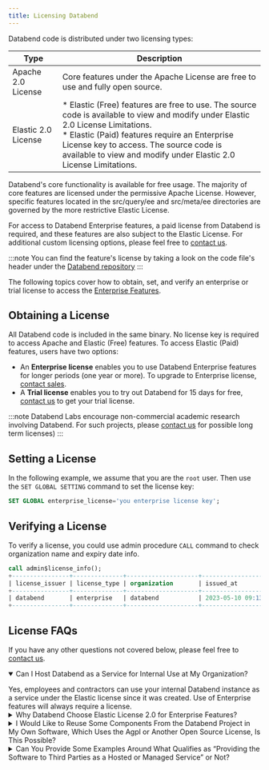 ```yaml
---
title: Licensing Databend
---
```


Databend code is distributed under two licensing types:

| Type                | Description                                                                                                                                                                                                                                                                                         |
|---------------------|-----------------------------------------------------------------------------------------------------------------------------------------------------------------------------------------------------------------------------------------------------------------------------------------------------|
| Apache 2.0 License  | Core features under the Apache License are free to use and fully open source.                                                                                                                                                                                                                       |
| Elastic 2.0 License | * Elastic (Free) features are free to use. The source code is available to view and modify under Elastic 2.0 License Limitations. <br/> * Elastic (Paid) features require an Enterprise License key to access. The source code is available to view and modify under Elastic 2.0 License Limitations. | 

Databend's core functionality is available for free usage. The majority of core features are licensed under the permissive Apache License. However, specific features located in the src/query/ee and src/meta/ee directories are governed by the more restrictive Elastic License.

For access to Databend Enterprise features, a paid license from Databend is required, and these features are also subject to the Elastic License. For additional custom licensing options, please feel free to [contact us](https://www.databend.com/contact-us).

:::note
You can find the feature's license by taking a look on the code file's header under the [Databend repository](https://github.com/datafuselabs/databend)
:::

The following topics cover how to obtain, set, and verify an enterprise or trial license to access the [Enterprise Features](10-enterprise-features.md).

## Obtaining a License

All Databend code is included in the same binary. No license key is required to access Apache and Elastic (Free) features. To access Elastic (Paid) features, users have two options:
* An **Enterprise license** enables you to use Databend Enterprise features for longer periods (one year or more). To upgrade to Enterprise license, [contact sales](https://www.databend.com/contact-us).
* A **Trial license** enables you to try out Databend for 15 days for free, [contact us](https://www.databend.com/contact-us) to get your trial license.

:::note
Databend Labs encourage non-commercial academic research involving Databend. For such projects, please [contact us](https://www.databend.com/contact-us) for possible long term licenses)
:::

## Setting a License

In the following example, we assume that you are the `root` user. Then use the `SET GLOBAL SETTING` command to set the license key:

```sql
SET GLOBAL enterprise_license='you enterprise license key';
```

## Verifying a License

To verify a license, you could use admin procedure `CALL` command to check organization name and expiry date info.

```sql
call admin$license_info();
+----------------+--------------+--------------------+----------------------------+----------------------------+---------------------------------------+
| license_issuer | license_type | organization       | issued_at                  | expire_at                  | available_time_until_expiry           |
+----------------+--------------+--------------------+----------------------------+----------------------------+---------------------------------------+
| databend       | enterprise   | databend           | 2023-05-10 09:13:21.000000 | 2024-05-09 09:13:20.000000 | 11months 30days 2h 3m 31s 802ms 872us |
+----------------+--------------+--------------------+----------------------------+----------------------------+---------------------------------------+
```

## License FAQs

If you have any other questions not covered below, please feel free to [contact us](https://www.databend.com/contact-us).

<details open>
  <summary>Can I Host Databend as a Service for Internal Use at My Organization?</summary>
   <p></p>
   Yes, employees and contractors can use your internal Databend instance as a service under the Elastic license since it was created. 
Use of Enterprise features will always require a license.
</details>

<details>
  <summary>Why Databend Choose Elastic License 2.0 for Enterprise Features?</summary>
   <p></p>
   The Elastic License 2.0 provides a good balance between open-source values and commercial interests.
Comparing other license such as Business Source License, Custom Community License, Elastic License 2.0 is simple, short and clear.
There only have three limitations applied:<br/>
1. Cannot provide software as a hosted or managed service with substantial access to features/functionality.<br/>
2. Cannot modify or circumvent license key functionality or remove/obscure protected functionality.<br/>
3. Cannot alter/remove/licensing, copyright, or trademark notices of the licensor in the software.
</details>

<details>
  <summary>I Would Like to Reuse Some Components From the Databend Project in My Own Software, Which Uses the Agpl or Another Open Source License, Is This Possible?</summary>
   <p></p>
   The Databend team is committed to supporting the open-source community and willing to consider extracting specific internal components that are generally useful as a separate project with its own license, for example, APL.
</details>

<details>
  <summary>Can You Provide Some Examples Around What Qualifies as “Providing the Software to Third Parties as a Hosted or Managed Service” or Not?</summary>
   <p></p>

**I'm using databend for data dashboard on my analytic SaaS product**

This is permitted under ELv2.<br/><br/>

**I'm an analytic engineer setting up Databend for my organization to use internally**

This is permitted under ELv2, because you are not providing the software as a managed service.<br/><br/>

**I am a Managed Service Provider running Databend for my customers**

If your customers do not access Databend. this is permitted under ELv2. If your customers do have access to substantial portions of functionality of Databend as part of your service, this may not be permitted.
</details>




